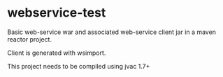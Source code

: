 webservice-test
===============

Basic web-service war and associated web-service client jar in a maven reactor project.

Client is generated with wsimport. 

This project needs to be compiled using jvac 1.7+
